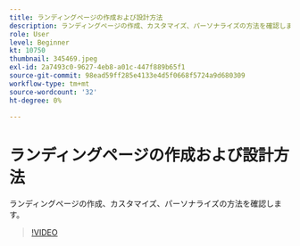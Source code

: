 ```yaml
---
title: ランディングページの作成および設計方法
description: ランディングページの作成、カスタマイズ、パーソナライズの方法を確認します。
role: User
level: Beginner
kt: 10750
thumbnail: 345469.jpeg
exl-id: 2a7493c0-9627-4eb8-a01c-447f889b65f1
source-git-commit: 98ead59ff285e4133e4d5f0668f5724a9d680309
workflow-type: tm+mt
source-wordcount: '32'
ht-degree: 0%

---
```


# ランディングページの作成および設計方法

ランディングページの作成、カスタマイズ、パーソナライズの方法を確認します。

>[!VIDEO](https://video.tv.adobe.com/v/345469/?quality=12&learn=on)
